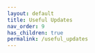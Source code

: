 ```yaml
---
layout: default
title: Useful Updates
nav_order: 9
has_children: true
permalink: /useful_updates
---
```

